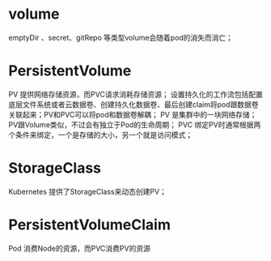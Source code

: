 # volume
emptyDir 、secret、gitRepo 等类型volume会随着pod的消失而消亡；

# PersistentVolume
PV 提供网络存储资源，而PVC请求消耗存储资源；
设置持久化的工作流包括配置底层文件系统或者云数据卷、创建持久化数据卷、最后创建claim将pod跟数据卷关联起来；PV和PVC可以将pod和数据卷解耦；
PV 是集群中的一块网络存储；PV跟Volume类似，不过会有独立于Pod的生命周期；
PVC 绑定PV时通常根据两个条件来绑定，一个是存储的大小，另一个就是访问模式；

# StorageClass
Kubernetes 提供了StorageClass来动态创建PV；


# PersistentVolumeClaim
Pod 消费Node的资源，而PVC消费PV的资源
